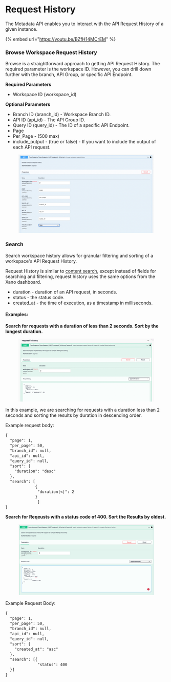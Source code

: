 # Request History

The Metadata API enables you to interact with the API Request History of a given instance.

{% embed url="https://youtu.be/BZfH14MCrEM" %}

### Browse Workspace Request History

Browse is a straightforward approach to getting API Request History. The required parameter is the workspace ID. However, you can drill down further with the branch, API Group, or specific API Endpoint.

**Required Parameters**

* Workspace ID (workspace\_id)

**Optional Parameters**

* Branch ID (branch\_id) - Workspace Branch ID.
* API ID (api\_id) - The API Group ID.
* Query ID (query\_id) - The ID of a specific API Endpoint.
* Page
* Per\_Page - (500 max)
* include\_output - (true or false) - If you want to include the output of each API request.

<figure><img src="../../.gitbook/assets/CleanShot 2023-04-24 at 15.37.23.png" alt=""><figcaption></figcaption></figure>

### Search

Search workspace history allows for granular filtering and sorting of a workspace's API Request History.

Request History is similar to [content search](broken-reference), except instead of fields for searching and filtering, request history uses the same options from the Xano dashboard.

* duration - duration of an API request, in seconds.
* status - the status code.
* created\_at - the time of execution, as a timestamp in milliseconds.

#### Examples:

**Search for requests with a duration of less than 2 seconds. Sort by the longest duration.**

<figure><img src="../../.gitbook/assets/CleanShot 2023-04-21 at 11.19.45.png" alt=""><figcaption></figcaption></figure>

In this example, we are searching for requests with a duration less than 2 seconds and sorting the results by duration in descending order.

Example request body:

```
{
  "page": 1,
  "per_page": 50,
  "branch_id": null,
  "api_id": null,
  "query_id": null,
  "sort": {
    "duration": "desc"
  },
  "search": [
             {
              "duration|<|": 2
             }
              ]
}
```



**Search for Reqeusts with a status code of 400. Sort the Results by oldest.**

<figure><img src="../../.gitbook/assets/CleanShot 2023-04-24 at 15.43.47.png" alt=""><figcaption></figcaption></figure>

Example Request Body:

```
{
  "page": 1,
  "per_page": 50,
  "branch_id": null,
  "api_id": null,
  "query_id": null,
  "sort": {
    "created_at": "asc"
  },
  "search": [{
              "status": 400
  }]
}
```

